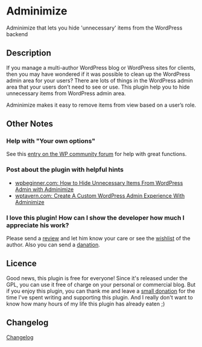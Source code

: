 # Adminimize

Adminimize that lets you hide 'unnecessary' items from the WordPress backend

## Description
If you manage a multi-author WordPress blog or WordPress sites for clients, 
then you may have wondered if it was possible to clean up the WordPress admin area for your users?
There are lots of things in the WordPress admin area that your users don’t need to see or use.
This plugin help you to hide unnecessary items from WordPress admin area.

Adminimize makes it easy to remove items from view based on a user’s role.

## Other Notes
### Help with "Your own options"
See this [entry on the WP community forum](http://wordpress.org/support/topic/328449 "Plugin: Adminimize Help with Your own options (3 posts)") for help with great functions.

### Post about the plugin with helpful hints
 * [wpbeginner.com: How to Hide Unnecessary Items From WordPress Admin with Adminimize](http://www.wpbeginner.com/plugins/how-to-hide-unnecessary-items-from-wordpress-admin-with-adminimize/)
 * [wptavern.com: Create A Custom WordPress Admin Experience With Adminimize](http://wptavern.com/create-a-custom-wordpress-admin-experience-with-adminimize)

### I love this plugin! How can I show the developer how much I appreciate his work?
Please send a [review](https://wordpress.org/support/view/plugin-reviews/adminimize) and let him know your care or see 
the [wishlist](http://bueltge.de/wunschliste/ "Wishlist") of the author.  Also you can send a [danation](https://www.paypal.me/FrankBueltge).

## Licence
Good news, this plugin is free for everyone! Since it's released under the GPL, you can use it free of charge on your 
personal or commercial blog. But if you enjoy this plugin, you can thank me and leave a 
[small donation](http://bueltge.de/wunschliste/ "Wishliste and Donate") for the time I've spent writing and supporting 
this plugin. And I really don't want to know how many hours of my life this plugin has already eaten ;)

## Changelog
[Changelog](CHANGELOG.md)
